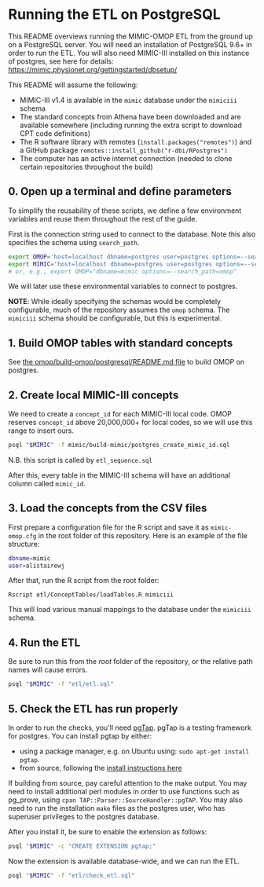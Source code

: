 # Running the ETL on PostgreSQL

This README overviews running the MIMIC-OMOP ETL from the ground up on a PostgreSQL server. You will need an installation of PostgreSQL 9.6+ in order to run the ETL. You will also need MIMIC-III installed on this instance of postgres, see here for details: https://mimic.physionet.org/gettingstarted/dbsetup/

This README will assume the following:

* MIMIC-III v1.4 is available in the `mimic` database under the `mimiciii` schema
* The standard concepts from Athena have been downloaded and are available somewhere (including running the extra script to download CPT code definitions)
* The R software library with remotes (`install.packages("remotes")`) and a GitHub package `remotes::install_github("r-dbi/RPostgres")`
* The computer has an active internet connection (needed to clone certain repositories throughout the build)

## 0. Open up a terminal and define parameters

To simplify the reusability of these scripts, we define a few environment variables and reuse them throughout the rest of the guide.

First is the connection string used to connect to the database. Note this also specifies the schema using `search_path`.

```bash
export OMOP='host=localhost dbname=postgres user=postgres options=--search_path=omop'
export MIMIC='host=localhost dbname=postgres user=postgres options=--search_path=mimiciii'
# or, e.g., export OMOP="dbname=mimic options=--search_path=omop"
```

We will later use these environmental variables to connect to postgres.

**NOTE**: While ideally specifying the schemas would be completely configurable, much of the repository assumes the `omop` schema. The `mimiciii` schema should be configurable, but this is experimental.

## 1. Build OMOP tables with standard concepts

See [the omop/build-omop/postgresql/README.md file](omop/build-omop/postgresql/README.md) to build OMOP on postgres.

## 2. Create local MIMIC-III concepts

We need to create a `concept_id` for each MIMIC-III local code. OMOP reserves `concept_id` above 20,000,000+ for local codes, so we will use this range to insert ours.

```sh
psql "$MIMIC" -f mimic/build-mimic/postgres_create_mimic_id.sql
```

N.B. this script is called by `etl_sequence.sql`

After this, every table in the MIMIC-III schema will have an additional column called `mimic_id`.

## 3. Load the concepts from the CSV files

First prepare a configuration file for the R script and save it as `mimic-omop.cfg` in the root folder of this repository. Here is an example of the file structure:

```sh
dbname=mimic
user=alistairewj
```

After that, run the R script from the root folder:

```
Rscript etl/ConceptTables/loadTables.R mimiciii
```

This will load various manual mappings to the database under the `mimiciii` schema.

## 4. Run the ETL

Be sure to run this from the *root* folder of the repository, or the relative path names will cause errors.

```sh
psql "$MIMIC" -f "etl/etl.sql"
```

## 5. Check the ETL has run properly

In order to run the checks, you'll need [pgTap](http://pgtap.org/). pgTap is a testing framework for postgres.
You can install pgtap by either:

* using a package manager, e.g. on Ubuntu using: `sudo apt-get install pgtap`.
* from source, following the [install instructions here](https://pgxn.org/dist/pgtap/)

If building from source, pay careful attention to the make output. You may need to install additional perl modules in order to use functions such as pg_prove, using `cpan TAP::Parser::SourceHandler::pgTAP`.
You may also need to run the installation `make` files as the postgres user, who has superuser privileges to the postgres database.

After you install it, be sure to enable the extension as follows:

```sh
psql "$MIMIC" -c "CREATE EXTENSION pgtap;"
```

Now the extension is available database-wide, and we can run the ETL.

```sh
psql "$MIMIC" -f "etl/check_etl.sql"
```
